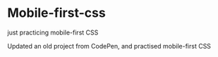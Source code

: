 # Mobile-first-css
just practicing mobile-first CSS

Updated an old project from CodePen, and practised mobile-first CSS
